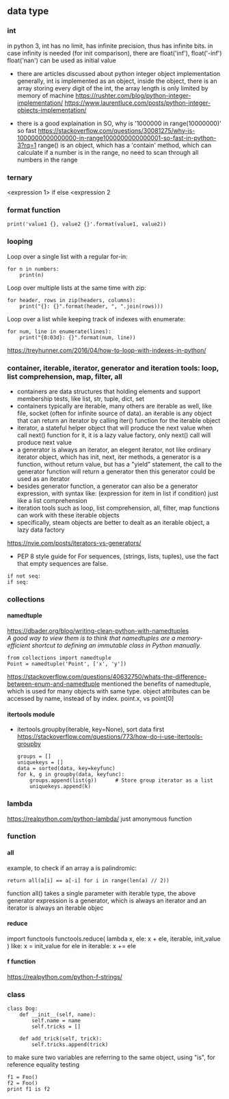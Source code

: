 ## data type

### int
in python 3, int has no limit, has infinite precision, thus has infinite bits.
in case infinity is needed (for init comparison), there are float('inf'), float('-inf')
float('nan') can be used as initial value

* there are articles discussed about python integer object implementation
generally, int is implemented as an object, inside the object, there is an array
storing every digit of the int, the array length is only limited by memory of machine
https://rushter.com/blog/python-integer-implementation/
https://www.laurentluce.com/posts/python-integer-objects-implementation/

* there is a good explaination in SO, why is '1000000 in range(10000000)' so fast
https://stackoverflow.com/questions/30081275/why-is-1000000000000000-in-range1000000000000001-so-fast-in-python-3?rq=1
range() is an object, which has a 'contain' method, which can calculate if a number is
in the range, no need to scan through all numbers in the range

### ternary
<expression 1> if <condition> else <expression 2

### format function
```
print('value1 {}, value2 {}'.format(value1, value2))
```
### looping
Loop over a single list with a regular for-in:
```
for n in numbers:
    print(n)
```
Loop over multiple lists at the same time with zip:
```
for header, rows in zip(headers, columns):
    print("{}: {}".format(header, ", ".join(rows)))
```
Loop over a list while keeping track of indexes with enumerate:
```
for num, line in enumerate(lines):
    print("{0:03d}: {}".format(num, line))
```
https://treyhunner.com/2016/04/how-to-loop-with-indexes-in-python/

### container, iterable, iterator, generator and iteration tools: loop, list comprehension, map, filter, all
* containers are data structures that holding elements and support membership tests, like list, str, tuple, dict, set
* containers typically are iterable, many others are iterable as well, like file, socket (often for infinite source of data). 
  an iterable is any object that can return an iterator by calling iter() function for the iterable object
* iterator, a stateful helper object that will produce the next value when call next() function for it, it is a lazy value factory,
  only next() call will produce next value
* a generator is always an iterator, an elegent iterator, not like ordinary iterator object, which has init, next, iter methods,
  a generator is a function, without return value, but has a "yield" statement, the call to the generator function will return a generator
  then this generator could be used as an iterator
* besides generator function, a generator can also be a generator expression, with syntax like:
  (expression for item in list if condition)
  just like a list comprehension
* iteration tools such as loop, list comprehension, all, filter, map functions can work with these iterable objects
* specifically, steam objects are better to dealt as an iterable object, a lazy data factory

https://nvie.com/posts/iterators-vs-generators/

* PEP 8 style guide for For sequences, (strings, lists, tuples), use the fact that empty sequences are false.
```
if not seq:
if seq:
```

### collections
#### namedtuple
https://dbader.org/blog/writing-clean-python-with-namedtuples  
*A good way to view them is to think that namedtuples are a 
memory-efficient shortcut to defining an immutable class in 
Python manually.*
```
from collections import namedtuple
Point = namedtuple('Point', ['x', 'y'])
```
https://stackoverflow.com/questions/40632750/whats-the-difference-between-enum-and-namedtuple
mentioned the benefits of namedtuple, which is used for many objects with same type. object
attributes can be accessed by name, instead of by index. point.x, vs point[0] 

#### itertools module
* itertools.groupby(iterable, key=None), sort data first  
  https://stackoverflow.com/questions/773/how-do-i-use-itertools-groupby
  ```
  groups = []
  uniquekeys = []
  data = sorted(data, key=keyfunc)
  for k, g in groupby(data, keyfunc):
      groups.append(list(g))      # Store group iterator as a list
      uniquekeys.append(k)
  ```


### lambda
https://realpython.com/python-lambda/
just amonymous function

### function
#### all
example, to check if an array a is palindromic:  
```  
return all(a[i] == a[-i] for i in range(len(a) // 2))
```
function all() takes a single parameter with iterable type, 
the above generator expression is a generator, which
is always an iterator and an iterator is always an iterable objec

#### reduce
import functools
functools.reduce(
    lambda x, ele: x + ele,
    iterable,
    init_value
)
like:
x = init_value
for ele in iterable:
    x += ele

#### f function
https://realpython.com/python-f-strings/

### class
```
class Dog:
    def __init__(self, name):
        self.name = name
        self.tricks = []

    def add_trick(self, trick):
        self.tricks.append(trick)
```
to make sure two variables are referring to the same object, using "is", for reference equality testing
```
f1 = Foo()
f2 = Foo()
print f1 is f2
```